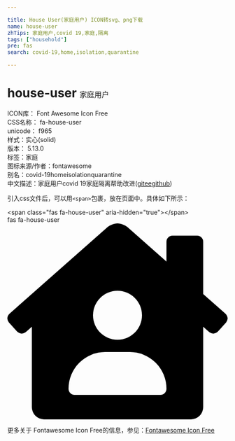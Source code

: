 ```yaml
---

title: House User(家庭用户) ICON转svg、png下载
name: house-user
zhTips: 家庭用户,covid 19,家庭,隔离
tags: ["household"]
pre: fas
search: covid-19,home,isolation,quarantine

---
```


# house-user  <small style="font-size: 60%;font-weight: 100">家庭用户</small>


<div class="detail-page">
<p>
<span>
ICON库：
<span class="badge-secondary badge">Font Awesome Icon Free</span> 
</span>
<br/>
<span>
CSS名称：
<span class="badge-secondary badge">fa-house-user</span> 
</span>
<br/>
<span>
unicode：
<span class="badge-secondary badge">f965</span> 
<copy-btn content='f965' btn-title=""></copy-btn>
<copy-btn :content='String.fromCodePoint(parseInt("f965", 16))' btn-title="复制U"></copy-btn>
</span><br/><span>样式：<span class="badge-light badge">实心(solid)</span></span>
<br/>
<span>
版本：
<span class="badge-secondary badge">5.13.0</span> 
</span><br/><span>标签：<span class="badge-light badge"><router-link to="/tags/household.html">家庭</router-link></span></span>
<br/>
<span>图标来源/作者：<span class="badge-light badge">fontawesome</span></span> 
<br/>
<span>别名：<span class="badge-light badge">covid-19</span><span class="badge-light badge">home</span><span class="badge-light badge">isolation</span><span class="badge-light badge">quarantine</span></span><br/><span class="zh-detail">中文描述：<span class="badge-primary badge">家庭用户</span><span class="badge-primary badge">covid 19</span><span class="badge-primary badge">家庭</span><span class="badge-primary badge">隔离</span><span class="help-link"><span>帮助改进</span>(<a href="https://gitee.com/liuwave/icon-helper/edit/master/json/fontawesome/solid/house-user.json" target="_blank" rel="noopener noreferrer">gitee</a><a href="https://github.com/liuwave/icon-helper/edit/master/json/fontawesome/solid/house-user.json" target="_blank" rel="noopener noreferrer">github</a></span>)</span><br/>
</p>
</div>
<div class="alert alert-dark">
  <i class="fas fa-house-user fa-xs"></i>
  <i class="fas fa-house-user fa-sm"></i>
  <i class="fas fa-house-user fa-lg"></i>
  <i class="fas fa-house-user fa-2x"></i>
  <i class="fas fa-house-user fa-3x"></i>
  <i class="fas fa-house-user fa-5x"></i>
  <i class="fas fa-house-user fa-7x"></i>
</div>
<div>
  <p>引入css文件后，可以用<code>&lt;span&gt;</code>包裹，放在页面中。具体如下所示：    
  </p>
  <div class="alert alert-primary" style="font-size: 14px">
    &lt;span class="fas fa-house-user" aria-hidden="true"&gt;&lt;/span&gt;
    <copy-btn content='<span class="fas fa-house-user" aria-hidden="true"></span>'></copy-btn>
  </div>
  <div class="alert alert-secondary">
    <i class="fas fa-house-user"
    style="font-size: 24px"
    aria-hidden="true"></i> fas fa-house-user
    <copy-btn content="fas fa-house-user" btn-title="复制图标名称"></copy-btn>
  </div>
</div>
<div id="svg" class="svg-wrap">
<svg xmlns="http://www.w3.org/2000/svg" viewBox="0 0 576 512"><path d="M570.69,236.27,512,184.44V48a16,16,0,0,0-16-16H432a16,16,0,0,0-16,16V99.67L314.78,10.3C308.5,4.61,296.53,0,288,0s-20.46,4.61-26.74,10.3l-256,226A18.27,18.27,0,0,0,0,248.2a18.64,18.64,0,0,0,4.09,10.71L25.5,282.7a21.14,21.14,0,0,0,12,5.3,21.67,21.67,0,0,0,10.69-4.11l15.9-14V480a32,32,0,0,0,32,32H480a32,32,0,0,0,32-32V269.88l15.91,14A21.94,21.94,0,0,0,538.63,288a20.89,20.89,0,0,0,11.87-5.31l21.41-23.81A21.64,21.64,0,0,0,576,248.19,21,21,0,0,0,570.69,236.27ZM288,176a64,64,0,1,1-64,64A64,64,0,0,1,288,176ZM400,448H176a16,16,0,0,1-16-16,96,96,0,0,1,96-96h64a96,96,0,0,1,96,96A16,16,0,0,1,400,448Z"/></svg>
</div>
<detail full-name='fa-house-user'></detail>
    
<div><p>更多关于  Fontawesome Icon Free的信息，参见：<a target="_blank" href="https://iconhelper.cn/fontawesome.html">Fontawesome Icon Free</a>
</p></div>
